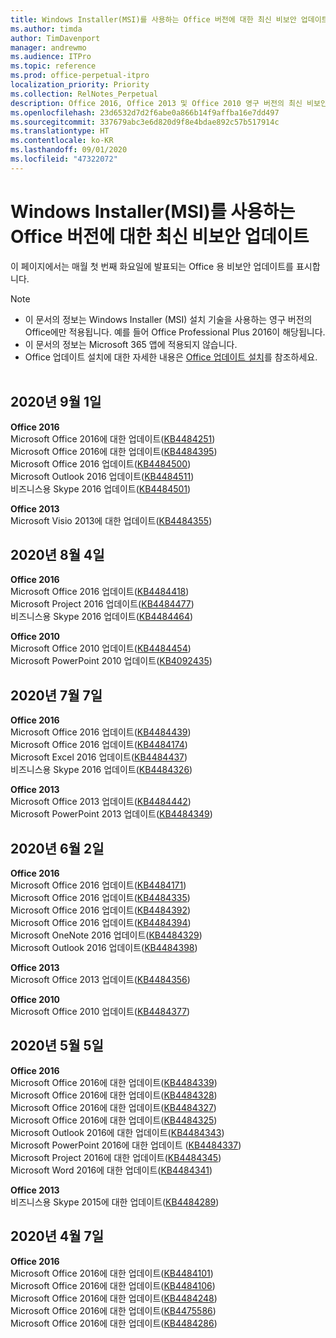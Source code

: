 ```yaml
---
title: Windows Installer(MSI)를 사용하는 Office 버전에 대한 최신 비보안 업데이트
ms.author: timda
author: TimDavenport
manager: andrewmo
ms.audience: ITPro
ms.topic: reference
ms.prod: office-perpetual-itpro
localization_priority: Priority
ms.collection: RelNotes_Perpetual
description: Office 2016, Office 2013 및 Office 2010 영구 버전의 최신 비보안 업데이트 정보에 대한 링크를 IT 전문가에게 제공합니다.
ms.openlocfilehash: 23d6532d7d2f6abe0a866b14f9affba16e7dd497
ms.sourcegitcommit: 337679abc3e6d820d9f8e4bdae892c57b517914c
ms.translationtype: HT
ms.contentlocale: ko-KR
ms.lasthandoff: 09/01/2020
ms.locfileid: "47322072"
---
```

# <a name="latest-non-security-updates-for-versions-of-office-that-use-windows-installer-msi"></a>Windows Installer(MSI)를 사용하는 Office 버전에 대한 최신 비보안 업데이트

이 페이지에서는 매월 첫 번째 화요일에 발표되는 Office 용 비보안 업데이트를 표시합니다.

> [!NOTE]
> - 이 문서의 정보는 Windows Installer (MSI) 설치 기술을 사용하는 영구 버전의 Office에만 적용됩니다. 예를 들어 Office Professional Plus 2016이 해당됩니다.
> - 이 문서의 정보는 Microsoft 365 앱에 적용되지 않습니다.
> - Office 업데이트 설치에 대한 자세한 내용은 [Office 업데이트 설치](https://support.office.com/article/2ab296f3-7f03-43a2-8e50-46de917611c5)를 참조하세요.
<br/><br/>

## <a name="september-1-2020"></a>2020년 9월 1일
**Office 2016**<br/>
Microsoft Office 2016에 대한 업데이트([KB4484251](https://support.microsoft.com/help/4484251))<br/>
Microsoft Office 2016에 대한 업데이트([KB4484395](https://support.microsoft.com/help/4484395))<br/> Microsoft Office 2016 업데이트([KB4484500](https://support.microsoft.com/help/4484500)) <br/>
Microsoft Outlook 2016 업데이트([KB4484511](https://support.microsoft.com/help/4484511)) <br/>
비즈니스용 Skype 2016 업데이트([KB4484501](https://support.microsoft.com/help/4484501)) <br/>

**Office 2013**<br/>
Microsoft Visio 2013에 대한 업데이트([KB4484355](https://support.microsoft.com/help/4484355))<br/>

## <a name="august-4-2020"></a>2020년 8월 4일

**Office 2016**<br/>
Microsoft Office 2016 업데이트([KB4484418](https://support.microsoft.com/help/4484418))<br/> Microsoft Project 2016 업데이트([KB4484477](https://support.microsoft.com/help/4484477))<br/>
비즈니스용 Skype 2016 업데이트([KB4484464](https://support.microsoft.com/help/4484464))<br/> 

**Office 2010**<br/>
Microsoft Office 2010 업데이트([KB4484454](https://support.microsoft.com/help/4484454))<br/> Microsoft PowerPoint 2010 업데이트([KB4092435](https://support.microsoft.com/help/4092435))<br/> 

## <a name="july-7-2020"></a>2020년 7월 7일

**Office 2016**<br/>
Microsoft Office 2016 업데이트([KB4484439](https://support.microsoft.com/help/4484439))<br/> Microsoft Office 2016 업데이트([KB4484174](https://support.microsoft.com/help/4484174))<br/> Microsoft Excel 2016 업데이트([KB4484437](https://support.microsoft.com/help/4484437))<br/>
비즈니스용 Skype 2016 업데이트([KB4484326](https://support.microsoft.com/help/4484326))<br/> 

**Office 2013**<br/>
Microsoft Office 2013 업데이트([KB4484442](https://support.microsoft.com/help/4484442))<br/> Microsoft PowerPoint 2013 업데이트([KB4484349](https://support.microsoft.com/help/4484349))<br/> 


## <a name="june-2-2020"></a>2020년 6월 2일

**Office 2016**<br/>
Microsoft Office 2016 업데이트([KB4484171](https://support.microsoft.com/help/4484171))<br/> Microsoft Office 2016 업데이트([KB4484335](https://support.microsoft.com/help/4484335))<br/> Microsoft Office 2016 업데이트([KB4484392](https://support.microsoft.com/help/4484392))<br/> Microsoft Office 2016 업데이트([KB4484394](https://support.microsoft.com/help/4484394))<br/> Microsoft OneNote 2016 업데이트([KB4484329](https://support.microsoft.com/help/4484329))<br/>
Microsoft Outlook 2016 업데이트([KB4484398](https://support.microsoft.com/help/4484398))<br/> 

**Office 2013**<br/>
Microsoft Office 2013 업데이트([KB4484356](https://support.microsoft.com/help/4484356))<br/> 

**Office 2010**<br/>
Microsoft Office 2010 업데이트([KB4484377](https://support.microsoft.com/help/4484377))<br/> 


## <a name="may-5-2020"></a>2020년 5월 5일

**Office 2016**<br/>
Microsoft Office 2016에 대한 업데이트([KB4484339](https://support.microsoft.com/help/4484339))<br/> Microsoft Office 2016에 대한 업데이트([KB4484328](https://support.microsoft.com/help/4484328))<br/> Microsoft Office 2016에 대한 업데이트([KB4484327](https://support.microsoft.com/help/4484327))<br/> Microsoft Office 2016에 대한 업데이트([KB4484325](https://support.microsoft.com/help/4484325))<br/> Microsoft Outlook 2016에 대한 업데이트([KB4484343](https://support.microsoft.com/help/4484343))<br/> Microsoft PowerPoint 2016에 대한 업데이트 ([KB4484337](https://support.microsoft.com/help/4484337))<br/> Microsoft Project 2016에 대한 업데이트([KB4484345](https://support.microsoft.com/help/4484345))<br/> Microsoft Word 2016에 대한 업데이트([KB4484341](https://support.microsoft.com/help/4484341))<br/> 


**Office 2013**<br/>
비즈니스용 Skype 2015에 대한 업데이트([KB4484289](https://support.microsoft.com/help/4484289))<br/>

## <a name="april-7-2020"></a>2020년 4월 7일

**Office 2016**<br/>
Microsoft Office 2016에 대한 업데이트([KB4484101](https://support.microsoft.com/help/4484101))<br/>
Microsoft Office 2016에 대한 업데이트([KB4484106](https://support.microsoft.com/help/4484106))<br/>
Microsoft Office 2016에 대한 업데이트([KB4484248](https://support.microsoft.com/help/4484248))<br/>
Microsoft Office 2016에 대한 업데이트([KB4475586](https://support.microsoft.com/help/4475586))<br/>
Microsoft Office 2016에 대한 업데이트([KB4484286](https://support.microsoft.com/help/4484286)) <br/>

<br/>

 
